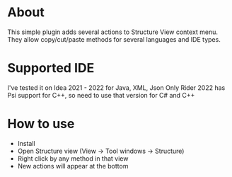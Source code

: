 # **About**
This simple plugin adds several actions to Structure View context menu. 
They allow copy/cut/paste methods for several languages and IDE types.

# **Supported IDE**
I've tested it on Idea 2021 - 2022 for Java, XML, Json
Only Rider 2022 has Psi support for C++, so need to use that version for C# and C++

# **How to use**
* Install
* Open Structure view (View -> Tool windows -> Structure)
* Right click by any method in that view
* New actions will appear at the bottom